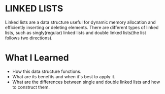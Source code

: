 # LINKED LISTS

Linked lists are a data structure useful for dynamic 
memory allocation and efficiently inserting or deleting elements.
There are different types of linked lists, such as singly(regular) linked lists
and double linked lists(the list follows two directions).

# What I Learned
- How this data structure functions.
- What are its benefits and when it's best to apply it.
- What are the differences between single and double linked lists and how to construct them. 
